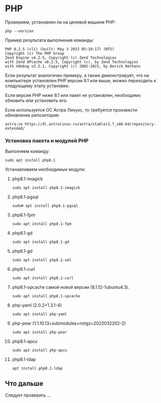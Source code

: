 # PHP

Проверяем, установлен ли на целевой машине PHP:
```
php --version
```

Пример результата выполнения команды:
```
PHP 8.2.5 (cli) (built: May 3 2023 05:10:17) (NTS)  
Copyright (c) The PHP Group  
Zend Engine v4.2.5, Copyright (c) Zend Technologies    
with Zend OPcache v8.2.5, Copyright (c), by Zend Technologies    
with Xdebug v3.2.1, Copyright (c) 2002-2023, by Derick Rethans
```
Если результат аналогичен примеру, а также демонстрирует, что на компьютере установлен PHP версии 8.1 или выше, можно переходить к следующему этапу установки. 

Если версия PHP ниже 8.1 или пакет не установлен, необходимо обновить или установить его. 

Если используется ОС Астра Линукс, то требуется произвести обновление репозитория:
```
astra-ce https://dl.astralinux.ru/astra/stable/1.7_x86-64/repository-extended/
```

### Установка пакета и модулей PHP

Выполняем команду:
```
sudo apt install php8.1
```

Устанавливаем необходимые модули:
1. php8.1-imagick
   ```
   sudo apt install php8.1-imagick
   ```
1. php8.1-pgsql
   ```
   sudo# apt install php8.1-pgsql
   ``` 
1. php8.1-fpm
   ```
   sudo apt install php8.1-fpm
   ```
1. php8.1-gd
   ```
   sudo apt install php8.1-gd
   ``` 
1. php8.1-gd
   ```
   sudo apt install php8.1-xml
   ``` 
1. php8.1-curl
   ```
   sudo apt install php8.1-curl
   ``` 
1. php8.1-opcache самой новой версии (8.1.12-1ubuntu4.3).
   ```
   sudo apt install php8.1-opcache
   ``` 
1. php-yaml (2.0.2+1.3.1-4)
   ```
   sudo apt install php-yaml
   ``` 
1. php-pear (1:1.10.13+submodules+notgz+2022032202-2)
   ```
   sudo apt install php-pear
   ```
1. php8.1-apcu
   ```
   sudo apt install php-apcu
   ```
1. php8.1-ldap
   ```
   apt install php8.1-ldap
   ```

## Что дальше

Следует проверить ...
